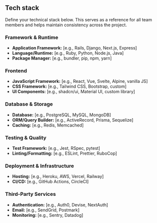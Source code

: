 ## Tech stack

Define your technical stack below. This serves as a reference for all team members and helps
maintain consistency across the project.

### Framework & Runtime

- **Application Framework:** [e.g., Rails, Django, Next.js, Express]
- **Language/Runtime:** [e.g., Ruby, Python, Node.js, Java]
- **Package Manager:** [e.g., bundler, pip, npm, yarn]

### Frontend

- **JavaScript Framework:** [e.g., React, Vue, Svelte, Alpine, vanilla JS]
- **CSS Framework:** [e.g., Tailwind CSS, Bootstrap, custom]
- **UI Components:** [e.g., shadcn/ui, Material UI, custom library]

### Database & Storage

- **Database:** [e.g., PostgreSQL, MySQL, MongoDB]
- **ORM/Query Builder:** [e.g., ActiveRecord, Prisma, Sequelize]
- **Caching:** [e.g., Redis, Memcached]

### Testing & Quality

- **Test Framework:** [e.g., Jest, RSpec, pytest]
- **Linting/Formatting:** [e.g., ESLint, Prettier, RuboCop]

### Deployment & Infrastructure

- **Hosting:** [e.g., Heroku, AWS, Vercel, Railway]
- **CI/CD:** [e.g., GitHub Actions, CircleCI]

### Third-Party Services

- **Authentication:** [e.g., Auth0, Devise, NextAuth]
- **Email:** [e.g., SendGrid, Postmark]
- **Monitoring:** [e.g., Sentry, Datadog]
